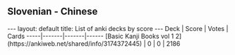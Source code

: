 <h2>Slovenian  -  Chinese</h2>
---
layout: default
title: List of anki decks by score
---
Deck | Score | Votes | Cards
-----|-------|-------|------
[Basic Kanji Books vol 1 2](https://ankiweb.net/shared/info/3174372445) | 0 | 0 | 2186
